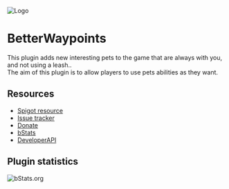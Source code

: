 ![Logo](https://i.imgur.com/13LNajj.png)

# BetterWaypoints
This plugin adds new interesting pets to the game that are always with you, and not using a leash..\
The aim of this plugin is to allow players to use pets abilities as they want.

## Resources
- [Spigot resource](https://www.spigotmc.org/resources/X/)
- [Issue tracker](https://github.com/AlonsoAliaga/BetterPets/issues)
- [Donate](https://paypal.me/AlonsoAliaga)
- [bStats](https://bstats.org/plugin/bukkit/BetterPets)
- [DeveloperAPI](https://github.com/AlonsoAliaga/BetterPets/wiki/BetterPetsAPI)

## Plugin statistics
![bStats.org](https://bstats.org/signatures/bukkit/BetterPets.svg)
